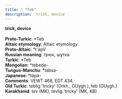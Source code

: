 ```yaml
---
title: " *Teb"
description:  trick, device
---
```

<strong> trick, device</strong><br><br>
<strong>Proto-Turkic</strong>:  *Teb<br>
<strong>Altaic etymology</strong>:  Altaic etymology<br>
<strong> Proto-Altaic</strong>:  *t`ápV̀<br>
<strong>Russian meaning</strong>:  трюк, шутка<br>
<strong>Turkic</strong>:  *Teb<br>
<strong>Mongolian</strong>:  *tebede-<br>
<strong>Tungus-Manchu</strong>:  *tabsa-<br>
<strong>Japanese</strong>:  *tápá-<br>
<strong>Comments</strong>:  VEWT 468, EDT 434.<br>
<strong>Old Turkic</strong>:  teblig 'tricky' (Orkh., OUygh.), teb (OUygh.)<br>
<strong>Karakhanid</strong>:  tev (MK), tevlig 'tricky' (MK, KB)<br>


